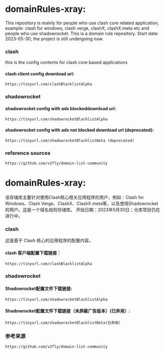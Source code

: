 # domainRules-xray:
  This repository is mainly for people who use clash core related application, example: clash for windows, clash verge, clashX, clashX.meta etc and people who use shadowrocket. This is a domain rule repository.
  Start date: 2023-05-30; the project is still undergoing now.

  ### clash
  this is the config contents for clash core based applications
  #### clash client config download url: 
    https://tinyurl.com/clashBlacklistAlpha

  ### shadowrocket
  #### shadowrocket config with ads blockeddownload url: 
    https://tinyurl.com/shadowrocketBlacklistAlpha

  #### shadowrocket config with ads not blocked download url (deprecated): 
    https://tinyurl.com/shadowrocketBlacklistBeta (deprecated)

  ### reference sources
    https://github.com/v2fly/domain-list-community


# domainRules-xray:
  该存储库主要针对使用Clash核心相关应用程序的用户，例如：Clash for Windows、Clash Verge、ClashX、ClashX.meta等，以及使用Shadowrocket的用户。这是一个域名规则存储库。
  开始日期：2023年5月30日；仓库项目仍在进行中。
      
  ### clash
  这是基于 Clash 核心的应用程序的配置内容。
  #### clash 客户端配置下载链接：
    https://tinyurl.com/clashBlacklistAlpha
    
  ### shadowrocket
  #### Shadowrocket配置文件下载链接:
    https://tinyurl.com/shadowrocketBlacklistAlpha

  #### Shadowrocket配置文件下载链接（未屏蔽广告版本）(已弃用）: 
    https://tinyurl.com/shadowrocketBlacklistBeta(已弃用）

  ### 参考来源
    https://github.com/v2fly/domain-list-community
